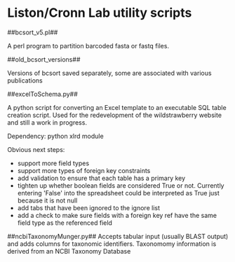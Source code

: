 Liston/Cronn Lab utility scripts
======

##bcsort_v5.pl##

A perl program to partition barcoded fasta or fastq files.  


##old_bcsort_versions##

Versions of bcsort saved separately, some are associated with various publications


##excelToSchema.py##

A python script for converting an Excel template to an executable SQL table creation script.  Used for the redevelopment of the wildstrawberry website and still a work in progress.  

Dependency:  python xlrd module

Obvious next steps:
* support more field types
* support more types of foreign key constraints
* add validation to ensure that each table has a primary key
* tighten up whether boolean fields are considered True or not.  Currently entering 'False' into the spreadsheet could be interpreted as True just because it is not null
* add tabs that have been ignored to the ignore list
* add a check to make sure fields with a foreign key ref have the same field type as the referenced field


##ncbiTaxonomyMunger.py##
Accepts tabular input (usually BLAST output) and adds columns for taxonomic identifiers.  Taxonomomy information is derived from an NCBI Taxonomy Database
